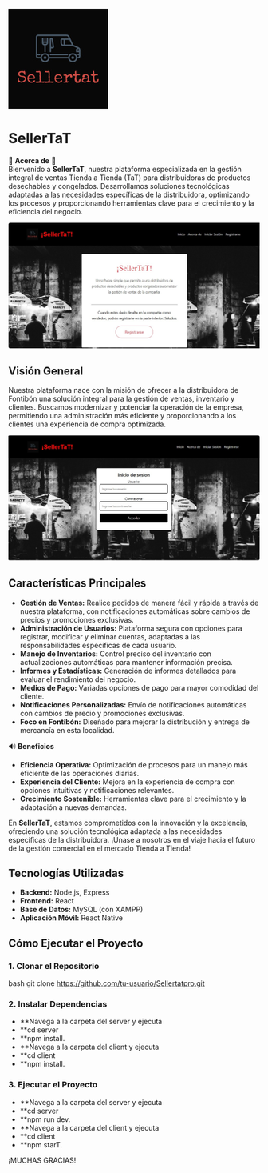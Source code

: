 
![Logo de SellerTaT](imagenes/Logo.jpg)
# SellerTaT

📣 **Acerca de** 📣  
Bienvenido a **SellerTaT**, nuestra plataforma especializada en la gestión integral de ventas Tienda a Tienda (TaT) para distribuidoras de productos desechables y congelados. Desarrollamos soluciones tecnológicas adaptadas a las necesidades específicas de la distribuidora, optimizando los procesos y proporcionando herramientas clave para el crecimiento y la eficiencia del negocio.

![Pantalla de Inicio](imagenes/home.jpg)

## Visión General
Nuestra plataforma nace con la misión de ofrecer a la distribuidora de Fontibón una solución integral para la gestión de ventas, inventario y clientes. Buscamos modernizar y potenciar la operación de la empresa, permitiendo una administración más eficiente y proporcionando a los clientes una experiencia de compra optimizada.

![Pantalla de Login](imagenes/login.jpg)

## Características Principales
- **Gestión de Ventas:** Realice pedidos de manera fácil y rápida a través de nuestra plataforma, con notificaciones automáticas sobre cambios de precios y promociones exclusivas.
- **Administración de Usuarios:** Plataforma segura con opciones para registrar, modificar y eliminar cuentas, adaptadas a las responsabilidades específicas de cada usuario.
- **Manejo de Inventarios:** Control preciso del inventario con actualizaciones automáticas para mantener información precisa.
- **Informes y Estadísticas:** Generación de informes detallados para evaluar el rendimiento del negocio.
- **Medios de Pago:** Variadas opciones de pago para mayor comodidad del cliente.
- **Notificaciones Personalizadas:** Envío de notificaciones automáticas con cambios de precio y promociones exclusivas.
- **Foco en Fontibón:** Diseñado para mejorar la distribución y entrega de mercancía en esta localidad.

🔊 **Beneficios**
- **Eficiencia Operativa:** Optimización de procesos para un manejo más eficiente de las operaciones diarias.
- **Experiencia del Cliente:** Mejora en la experiencia de compra con opciones intuitivas y notificaciones relevantes.
- **Crecimiento Sostenible:** Herramientas clave para el crecimiento y la adaptación a nuevas demandas.

En **SellerTaT**, estamos comprometidos con la innovación y la excelencia, ofreciendo una solución tecnológica adaptada a las necesidades específicas de la distribuidora. ¡Únase a nosotros en el viaje hacia el futuro de la gestión comercial en el mercado Tienda a Tienda!

## Tecnologías Utilizadas
- **Backend:** Node.js, Express
- **Frontend:** React
- **Base de Datos:** MySQL (con XAMPP)
- **Aplicación Móvil:** React Native

## Cómo Ejecutar el Proyecto

### 1. Clonar el Repositorio
bash
git clone https://github.com/tu-usuario/Sellertatpro.git
### 2. Instalar Dependencias
- **Navega a la carpeta del server y ejecuta
- **cd server
- **npm install.
- **Navega a la carpeta del client y ejecuta
- **cd client
- **npm install.
### 3. Ejecutar el Proyecto
- **Navega a la carpeta del server y ejecuta
- **cd server
- **npm run dev.
- **Navega a la carpeta del client y ejecuta
- **cd client
- **npm starT.


¡MUCHAS GRACIAS!
